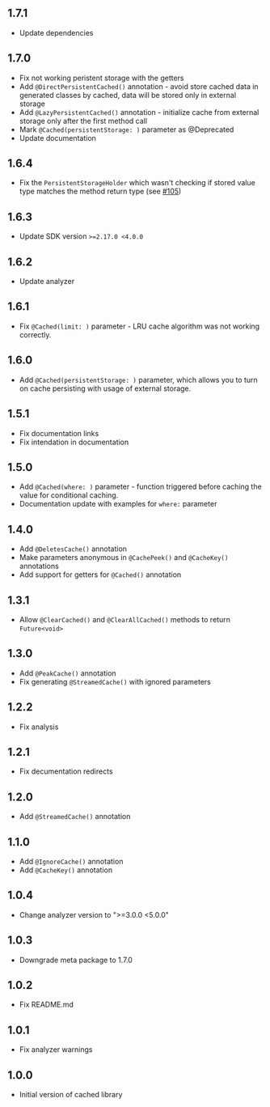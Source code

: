 ## 1.7.1
* Update dependencies

## 1.7.0
* Fix not working peristent storage with the getters
* Add `@DirectPersistentCached()` annotation - avoid store cached data in generated classes by cached, data will be stored only in external storage
* Add `@LazyPersistentCached()` annotation - initialize cache from external storage only after the first method call
* Mark `@Cached(persistentStorage: )` parameter as @Deprecated
* Update documentation

## 1.6.4
* Fix the `PersistentStorageHolder` which wasn't checking if stored value type matches the method return type (see [#105](https://github.com/Iteo/cached/issues/105))

## 1.6.3
* Update SDK version `>=2.17.0 <4.0.0`

## 1.6.2
* Update analyzer

## 1.6.1
* Fix `@Cached(limit: )` parameter - LRU cache algorithm was not working correctly.

## 1.6.0
* Add `@Cached(persistentStorage: )` parameter, which allows you to turn on cache persisting with usage of external storage.

## 1.5.1
* Fix documentation links
* Fix intendation in documentation
  
## 1.5.0 
* Add `@Cached(where: )` parameter - function triggered before caching the value for conditional caching.
* Documentation update with examples for `where:` parameter

## 1.4.0
* Add `@DeletesCache()` annotation
* Make parameters anonymous in `@CachePeek()` and `@CacheKey()` annotations
* Add support for getters for `@Cached()` annotation

## 1.3.1
* Allow `@ClearCached()` and `@ClearAllCached()` methods to return `Future<void>`

## 1.3.0
* Add `@PeakCache()` annotation
* Fix generating `@StreamedCache()` with ignored parameters

## 1.2.2
* Fix analysis

## 1.2.1
* Fix decumentation redirects

## 1.2.0
* Add `@StreamedCache()` annotation

## 1.1.0
* Add `@IgnoreCache()` annotation
* Add `@CacheKey()` annotation

## 1.0.4
* Change analyzer version to ">=3.0.0 <5.0.0"

## 1.0.3
* Downgrade meta package to 1.7.0

## 1.0.2
* Fix README.md

## 1.0.1
* Fix analyzer warnings 

## 1.0.0
* Initial version of cached library
